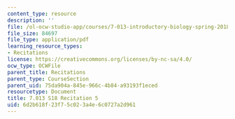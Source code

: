 ```yaml
---
content_type: resource
description: ''
file: /ol-ocw-studio-app/courses/7-013-introductory-biology-spring-2018/6d2b618f23f75c023a4e6c0727a2d961_MIT7_013s18R5Q.pdf
file_size: 84697
file_type: application/pdf
learning_resource_types:
- Recitations
license: https://creativecommons.org/licenses/by-nc-sa/4.0/
ocw_type: OCWFile
parent_title: Recitations
parent_type: CourseSection
parent_uid: 75da904a-845e-966c-4b84-a93193f1eced
resourcetype: Document
title: 7.013 S18 Recitation 5
uid: 6d2b618f-23f7-5c02-3a4e-6c0727a2d961
---
```

